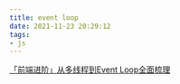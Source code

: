 ```yaml
---
title: event loop
date: 2021-11-23 20:29:12
tags:
- js
---
```

[「前端进阶」从多线程到Event Loop全面梳理](https://juejin.cn/post/6844903919789801486)
